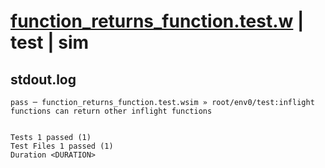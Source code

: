 # [function_returns_function.test.w](../../../../../examples/tests/valid/function_returns_function.test.w) | test | sim

## stdout.log
```log
pass ─ function_returns_function.test.wsim » root/env0/test:inflight functions can return other inflight functions
 
 
Tests 1 passed (1)
Test Files 1 passed (1)
Duration <DURATION>
```

